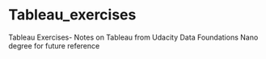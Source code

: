 # Tableau_exercises
Tableau Exercises- Notes on Tableau from Udacity Data Foundations Nano degree for future reference

